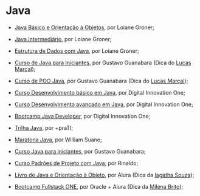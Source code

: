  # Java

- [Java Básico e Orientação à Objetos](https://loiane.training/curso/java-basico), por Loiane Groner;

- [Java Intermediário](https://loiane.training/curso/java-intermediario), por Loiane Groner;

- [Estrutura de Dados com Java](https://loiane.training/curso/estrutura-de-dados), por Loiane Groner;

- [Curso de Java para Iniciantes](https://www.youtube.com/playlist?list=PLHz_AreHm4dkI2ZdjTwZA4mPMxWTfNSpR), por Gustavo Guanabara (Dica do [Lucas Marçal](https://github.com/lucasmc64/));

- [Curso de POO Java](https://www.youtube.com/playlist?list=PLHz_AreHm4dkqe2aR0tQK74m8SFe-aGsY), por Gustavo Guanabara (Dica do [Lucas Marçal](https://github.com/lucasmc64/));
  
- [Curso Desenvolvimento básico em Java](https://digitalinnovation.one/cursos/desenvolvimento-basico-em-java), por Digital Innovation One;
   
- [Curso Desenvolvimento avançado em Java](https://digitalinnovation.one/cursos/desenvolvimento-avancado-em-java), por Digital Innovation One;
      
- [Bootcamp Java Developer](https://digitalinnovation.one/bootcamps/java-developer?ref=uaitec), por Digital Innovation One;

- [Trilha Java](https://www.maisprati.com.br/trilhas/), por +praTI;

- [Maratona Java](https://www.youtube.com/watch?v=kkOSweUhGZM&list=PL62G310vn6nHrMr1tFLNOYP_c73m6nAzL), por William Suane;
   
- [Curso Java para iniciantes](https://www.youtube.com/playlist?list=PLHz_AreHm4dkI2ZdjTwZA4mPMxWTfNSpR), por Gustavo Guanabara;

- [Curso Padrões de Projeto com Java](https://www.youtube.com/playlist?list=PLuYctAHjg89bBeh25plGraaYiAsryusw6), por Rinaldo;

- [Livro de Java e Orientação à Objeto](https://www.caelum.com.br/apostila/apostila-java-orientacao-objetos.pdf), por Alura (Dica da [Iagatha Souza](https://github.com/iagatha));

- [Bootcamp Fullstack ONE](https://www.oracle.com/br/education/oracle-next-education/), por Oracle + Alura (Dica da [Milena Brito](https://beacons.ai/srcmilena));

